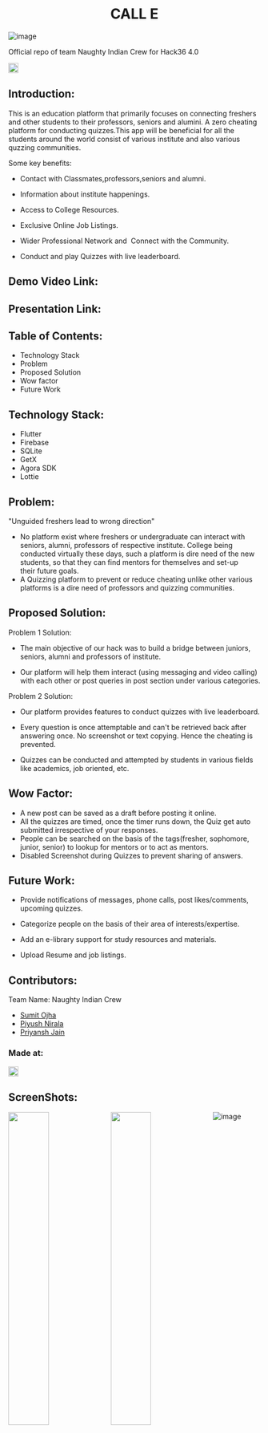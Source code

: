 

<h1 align="center">CALL E</h1>

![image](https://user-images.githubusercontent.com/54531841/114288362-be13ce00-9a8c-11eb-8add-f62cacb07d17.png)




<h> Official repo of team Naughty Indian Crew for Hack36 4.0 </h>

<p align="center">
</p>

<a href="https://hack36.com"> <img src="http://bit.ly/BuiltAtHack36" height=20px> </a>


## Introduction:

This is an education platform that primarily focuses on connecting freshers and other students to their professors, seniors and alumini. A zero cheating platform for conducting quizzes.This app will be beneficial for all the students around the world consist of various institute and also various quzzing communities.

Some key benefits:

* Contact with Classmates,professors,seniors and alumni.

* Information about institute happenings.

* Access to College Resources.

* Exclusive Online Job Listings.

* Wider Professional Network and  Connect with the Community.

* Conduct and play Quizzes with live leaderboard.


## Demo Video Link:

## Presentation Link:
  
## Table of Contents:
* Technology Stack
* Problem
* Proposed Solution
* Wow factor
* Future Work


## Technology Stack:
 
 * Flutter
 * Firebase
 * SQLite
 * GetX
 * Agora SDK
 * Lottie


## Problem:

   "Unguided freshers lead to wrong direction"
   * No platform exist where freshers or undergraduate can interact with seniors, alumni, professors of respective institute. College being conducted virtually these days, such       a platform is dire need of the new students, so that they can find mentors for themselves and set-up their future goals. 
   * A Quizzing platform to prevent or reduce cheating unlike other various platforms is a dire need of professors and quizzing communities.


## Proposed Solution:


   Problem 1 Solution: 
   
   * The main objective of our hack was to build a bridge between juniors, seniors, alumni and professors of institute.
   
   * Our platform will help them interact (using messaging and video calling) with each other or post queries in post section under various categories.
   
   
   Problem 2 Solution: 
   
   * Our platform provides features to conduct quizzes with live leaderboard.
   
   * Every question is once attemptable and can't be retrieved back after answering once. No screenshot or text copying. Hence the cheating is prevented.
   
   * Quizzes can be conducted and attempted by students in various fields like academics, job oriented, etc. 


## Wow Factor:

* A new post can be saved as a draft before posting it online.
* All the quizzes are timed, once the timer runs down, the Quiz get auto submitted irrespective of your responses.
* People can be searched on the basis of the tags(fresher, sophomore, junior, senior) to lookup for mentors or to act as mentors.
* Disabled Screenshot during Quizzes to prevent sharing of answers.






## Future Work:

* Provide notifications of messages, phone calls, post likes/comments, upcoming quizzes.

* Categorize people on the basis of their area of interests/expertise.

* Add an e-library support for study resources and materials.

* Upload Resume and job listings.



## Contributors:

Team Name: Naughty Indian Crew

* [Sumit Ojha](https://github.com/sumitsojha88)
* [Piyush Nirala](https://github.com/piyushn28)
* [Priyansh Jain](https://github.com/ErR0rpj)



### Made at:
<a href="https://hack36.com"> <img src="http://bit.ly/BuiltAtHack36" height=20px> </a>



## ScreenShots:


<img src='https://user-images.githubusercontent.com/54531841/114287887-7ab76080-9a88-11eb-91ce-550fd8e304aa.png' align='left' width='40%'>
<img src='https://user-images.githubusercontent.com/54531841/114288923-1d73dd00-9a91-11eb-954b-d296c722e815.png' align='left' width='40%'>



![image](https://user-images.githubusercontent.com/54531841/114287898-8acf4000-9a88-11eb-8f6a-593afe142206.png)

